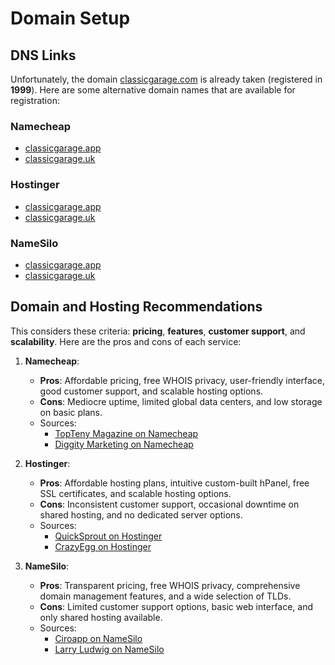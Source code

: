 # Domain Setup

## DNS Links
Unfortunately, the domain [classicgarage.com](https://classicgarage.com) is already taken (registered in **1999**). Here are some alternative domain names that are available for registration:

### Namecheap
- [classicgarage.app](https://www.namecheap.com/domains/registration/results/?domain=classicgarage.app)
- [classicgarage.uk](https://www.namecheap.com/domains/registration/results/?domain=classicgarage.uk)

### Hostinger
- [classicgarage.app](https://www.hostinger.com/domains?domain=classicgarage.app)
- [classicgarage.uk](https://www.hostinger.com/domains?domain=classicgarage.uk)

### NameSilo
- [classicgarage.app](https://www.namesilo.com/domain/search-domains?query=classicgarage.app&tlds=link+info+photo+com+me+org+icu+help+ph+pink+xyz+net+life+app)
- [classicgarage.uk](https://www.namesilo.com/domain/search-domains?query=classicgarage.uk&tlds=link+info+photo+com+me+org+icu+help+ph+pink+xyz+net+life+app)

## Domain and Hosting Recommendations
This considers these criteria: **pricing**, **features**, **customer support**, and **scalability**. Here are the pros and cons of each service:

1. **Namecheap**:
   - **Pros**: Affordable pricing, free WHOIS privacy, user-friendly interface, good customer support, and scalable hosting options.
   - **Cons**: Mediocre uptime, limited global data centers, and low storage on basic plans.
   - Sources:
     - [TopTeny Magazine on Namecheap](https://www.topteny.com/an-honest-namecheap-review-pros-and-cons-from-a-long-time-user)
     - [Diggity Marketing on Namecheap](https://diggitymarketing.com/namecheap-review)

2. **Hostinger**:
   - **Pros**: Affordable hosting plans, intuitive custom-built hPanel, free SSL certificates, and scalable hosting options.
   - **Cons**: Inconsistent customer support, occasional downtime on shared hosting, and no dedicated server options.
   - Sources:
     - [QuickSprout on Hostinger](https://www.quicksprout.com/hostinger-review)
     - [CrazyEgg on Hostinger](https://www.crazyegg.com/blog/hostinger-review)

3. **NameSilo**:
   - **Pros**: Transparent pricing, free WHOIS privacy, comprehensive domain management features, and a wide selection of TLDs.
   - **Cons**: Limited customer support options, basic web interface, and only shared hosting available.
   - Sources:
     - [Ciroapp on NameSilo](https://ciroapp.com/namesilo-review)
     - [Larry Ludwig on NameSilo](https://larryludwig.com/namesilo-review) 
